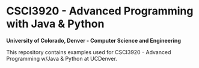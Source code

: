 # CSCI3920 - Advanced Programming with Java & Python
**University of Colorado, Denver - Computer Science and Engineering**

This repository contains examples used for CSCI3920 - Advanced Programming w/Java &amp; Python at UCDenver.
